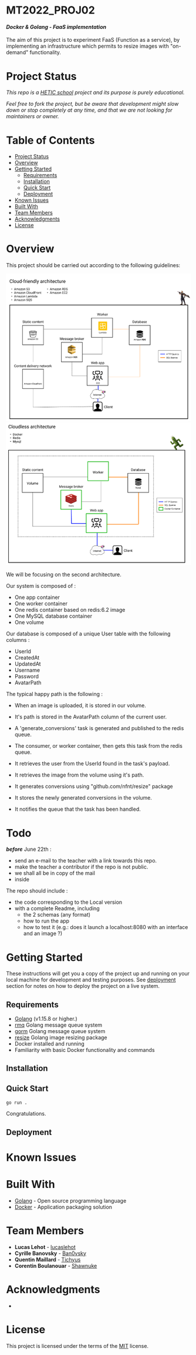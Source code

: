 MT2022_PROJ02
====
#### ***Docker & Golang - FaaS implementation***
The aim of this project is to experiment FaaS (Function as a service), by implementing an infrastructure which permits to resize images with "on-demand" functionality.

# Project Status
*This repo is a [HETIC school](https://www.hetic.net/) project and its purpose is purely educational.* 

*Feel free to fork the project, but be aware that development might slow down or stop completely at any time, and that we are not looking for maintainers or owner.*

# Table of Contents
- [Project Status](#project-status)
- [Overview](#overview)
- [Getting Started](#getting-started)
  - [Requirements](#requirements)
  - [Installation](#installation)
  - [Quick Start](#quick-start)
  - [Deployment](#deployment)
- [Known Issues](#known-issues)
- [Built With](#built-with)
- [Team Members](#team-members)
- [Acknowledgments](#acknowledgments)
- [License](#license)

# Overview
This project should be carried out according to the following guidelines:

![alt text](./cloud.PNG/)
![alt text](./cloudless.PNG/)

We will be focusing on the second architecture. 

Our system is composed of :
- One app container
- One worker container
- One redis container based on redis:6.2 image
- One MySQL database container
- One volume

Our database is composed of a unique User table with the following columns :
- UserId
- CreatedAt
- UpdatedAt
- Username   
- Password   
- AvatarPath 

The typical happy path is the following :
- When an image is uploaded, it is stored in our volume.
- It's path is stored in the AvatarPath column of the current user.
- A 'generate_conversions' task is generated and published to the redis queue.

- The consumer, or worker container, then gets this task from the redis queue.
- It retrieves the user from the UserId found in the task's payload.
- It retrieves the image from the volume using it's path.
- It generates conversions using 	"github.com/nfnt/resize" package
- It stores the newly generated conversions in the volume.
- It notifies the queue that the task has been handled.

# Todo 
***before*** June 22th :
- send an e-mail to the teacher with a link towards this repo.
- make the teacher a contributor if the repo is not public.
- we shall all be in copy of the mail
- inside 

The repo should include :
* the code corresponding to the Local version
* with a complete Readme, including 
    * the 2 schemas (any format)
    * how to run the app
    * how to test it (e.g.: does it launch a localhost:8080 with an interface and an image ?)

# Getting Started
These instructions will get you a copy of the project up and running on your local machine for development and testing purposes. See [deployment](#deployment) section for notes on how to deploy the project on a live system.

## Requirements
* [Golang](https://golang.org/dl/) (v1.15.8 or higher.)
* [rmq](https://github.com/adjust/rmq) Golang message queue system
* [gorm](https://gorm.io/gorm) Golang message queue system
* [resize](https://github.com/nfnt/resize) Golang image resizing package
* Docker installed and running
* Familiarity with basic Docker functionality and commands

## Installation

## Quick Start
```
go run .
```
Congratulations.

## Deployment

# Known Issues

# Built With
* [Golang](https://golang.org/) - Open source programming language
* [Docker]() - Application packaging solution

# Team Members
* **Lucas Lehot** - [lucaslehot](https://github.com/lucaslehot)
* **Cyrille Banovsky** - [Ban0vsky](https://github.com/Ban0vsky)
* **Quentin Maillard** - [Tichyus](https://github.com/Tichyus)
* **Corentin Boulanouar** - [Shawnuke](https://github.com/Shawnuke)

# Acknowledgments
* 

# License
This project is licensed under the terms of the [MIT](https://opensource.org/licenses/MIT) license.